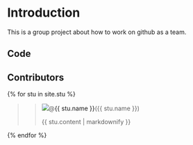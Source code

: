 # Introduction

This is a group project about how to work on github as a team.
 
## Code

## Contributors
{% for stu in site.stu %}
  >><img src="{{ stu.image }}">@<a herf="https://github.com/{{stu.user}}">{{ stu.name }}</a>({{ stu.name }})
  >><p>{{ stu.content | markdownify }}</p>
{% endfor %}
